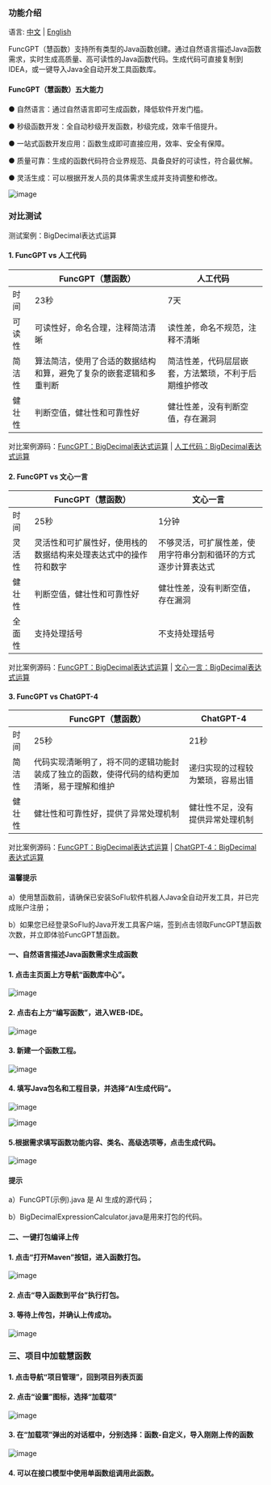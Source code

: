 ### 功能介绍

语言: [中文](https://github.com/feisuanyz/Java-FuncGPT/blob/main/READMEcn.md) | [English](https://github.com/feisuanyz/Java-FuncGPT/blob/main/README.md)

FuncGPT（慧函数）支持所有类型的Java函数创建。通过自然语言描述Java函数需求，实时生成高质量、高可读性的Java函数代码。生成代码可直接复制到IDEA，或一键导入Java全自动开发工具函数库。

#### FuncGPT（慧函数）五大能力

● 自然语言：通过自然语言即可生成函数，降低软件开发门槛。

● 秒级函数开发：全自动秒级开发函数，秒级完成，效率千倍提升。

● 一站式函数开发应用：函数生成即可直接应用，效率、安全有保障。

● 质量可靠：生成的函数代码符合业界规范、具备良好的可读性，符合最优解。

● 灵活生成：可以根据开发人员的具体需求生成并支持调整和修改。

![image](https://github.com/feisuanyz/Java-FuncGPT/assets/79617492/41b74106-e4c1-4f13-b1e9-91c9fc069913)

### 对比测试

测试案例：BigDecimal表达式运算

#### 1. FuncGPT vs 人工代码

|     | FuncGPT（慧函数）                | 人工代码                               |
|-----|-----------------------------|------------------------------------|
| 时间  | 23秒                         | 7天                                 |
| 可读性 | 可读性好，命名合理，注释简洁清晰            | 读性差，命名不规范，注释不清晰                   |
| 简洁性 | 算法简洁，使用了合适的数据结构和算，避免了复杂的嵌套逻辑和多重判断 | 简洁性差，代码层层嵌套，方法繁琐，不利于后期维护修改 |
| 健壮性 | 判断空值，健壮性和可靠性好            | 健壮性差，没有判断空值，存在漏洞                     |

对比案例源码：[FuncGPT：BigDecimal表达式运算](https://github.com/feisuanyz/Java-FuncGPT/blob/main/Test%20Case%20Src/Java%20FuncGPT%3A%20BigDecimal%20Expression%20Calculation.md) | [人工代码：BigDecimal表达式运算](https://github.com/feisuanyz/Java-FuncGPT/blob/main/Test%20Case%20Src/Manual%20Code%3A%20BigDecimal%20Expression%20Calculation.md)

#### 2. FuncGPT vs 文心一言

|     | FuncGPT（慧函数）                    | 文心一言                                           |
|-----|---------------------------------|------------------------------------------------|
| 时间  | 25秒                             | 1分钟                                            |
| 灵活性 | 灵活性和可扩展性好，使用栈的数据结构来处理表达式中的操作符和数字 | 不够灵活，可扩展性差，使用字符串分割和循环的方式逐步计算表达式|
| 健壮性 | 判断空值，健壮性和可靠性好                | 健壮性差，没有判断空值，存在漏洞                                 |
| 全面性 | 支持处理括号                         | 不支持处理括号                                         |

对比案例源码：[FuncGPT：BigDecimal表达式运算](https://github.com/feisuanyz/Java-FuncGPT/blob/main/Test%20Case%20Src/Java%20FuncGPT%3A%20BigDecimal%20Expression%20Calculation.md) | [文心一言：BigDecimal表达式运算](https://github.com/feisuanyz/Java-FuncGPT/blob/main/Test%20Case%20Src/ERNIE%20Bot%3A%20BigDecimal%20Expression%20Calculation.md)

#### 3. FuncGPT vs ChatGPT-4

|     | FuncGPT（慧函数）                    | ChatGPT-4                                           |
|-----|---------------------------------|------------------------------------------------|
| 时间  | 25秒                             | 21秒                                            |
| 简洁性 | 代码实现清晰明了，将不同的逻辑功能封装成了独立的函数，使得代码的结构更加清晰，易于理解和维护 | 递归实现的过程较为繁琐，容易出错|
| 健壮性 | 健壮性和可靠性好，提供了异常处理机制    | 健壮性不足，没有提供异常处理机制                                |

对比案例源码：[FuncGPT：BigDecimal表达式运算](https://github.com/feisuanyz/Java-FuncGPT/blob/main/Test%20Case%20Src/Java%20FuncGPT%3A%20BigDecimal%20Expression%20Calculation.md) | [ChatGPT-4：BigDecimal表达式运算](https://github.com/feisuanyz/Java-FuncGPT/blob/main/Test%20Case%20Src/ChatGPT-4%3A%20BigDecimal%20Expression%20Calculation.md)

#### 温馨提示

a）使用慧函数前，请确保已安装SoFlu软件机器人Java全自动开发工具，并已完成账户注册；

b）如果您已经登录SoFlu的Java开发工具客户端，签到点击领取FuncGPT慧函数次数，并立即体验FuncGPT慧函数。

#### 一、自然语言描述Java函数需求生成函数

#### 1. 点击主页面上方导航“函数库中心”。

![image](https://github.com/feisuanyz/Java-FuncGPT/assets/79617492/99b37a57-9c76-473d-920e-4d27e00106e1)

#### 2. 点击右上方“编写函数”，进入WEB-IDE。

![image](https://github.com/feisuanyz/Java-FuncGPT/assets/79617492/061075ef-1ba4-4526-8e2a-a7f242918546)

#### 3. 新建一个函数工程。

![image](https://github.com/feisuanyz/Java-FuncGPT/assets/79617492/35df2257-dd3f-4d38-8546-f1294acf2377)

#### 4. 填写Java包名和工程目录，并选择“AI生成代码”。

![image](https://github.com/feisuanyz/Java-FuncGPT/assets/79617492/afbce353-f016-4e76-ac02-ef35a987d161)

![image](https://github.com/feisuanyz/Java-FuncGPT/assets/79617492/5a74d9dc-ffe6-417a-be99-b535e0ec5c32)

#### 5.根据需求填写函数功能内容、类名、高级选项等，点击生成代码。

![image](https://github.com/feisuanyz/Java-FuncGPT/assets/79617492/f9942010-e251-452c-9d83-f99b06981544)

#### 提示

a）FuncGPT(示例).java 是 AI 生成的源代码；

b）BigDecimalExpressionCalculator.java是用来打包的代码。

#### 二、一键打包编译上传

#### 1. 点击“打开Maven”按钮，进入函数打包。

![image](https://github.com/feisuanyz/Java-FuncGPT/assets/79617492/2310e385-c78f-484e-ae28-8de3b45efebb)

#### 2. 点击“导入函数到平台”执行打包。

#### 3. 等待上传包，并确认上传成功。

![image](https://github.com/feisuanyz/Java-FuncGPT/assets/79617492/0086e37c-a21f-4308-a092-55017ea23e63)

### 三、项目中加载慧函数

#### 1. 点击导航“项目管理”，回到项目列表页面

#### 2. 点击“设置”图标，选择“加载项”

![image](https://github.com/feisuanyz/Java-FuncGPT/assets/79617492/9840c616-c823-41f9-8115-cbf252a35afa)

#### 3. 在“加载项”弹出的对话框中，分别选择：函数-自定义，导入刚刚上传的函数

![image](https://github.com/feisuanyz/Java-FuncGPT/assets/79617492/7a113fa1-2669-42ab-9e59-965941ed8ce9)

#### 4. 可以在接口模型中使用单函数组调用此函数。
